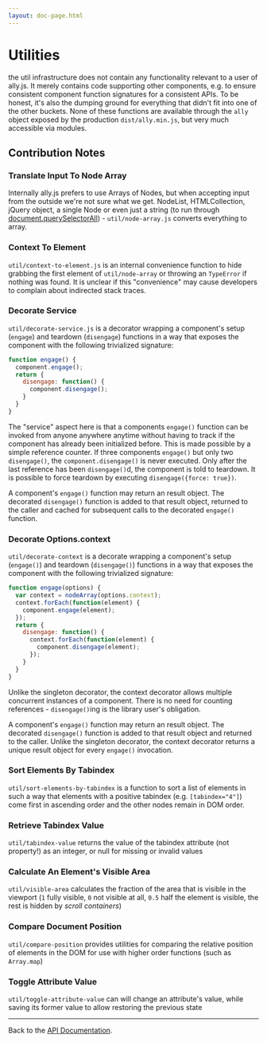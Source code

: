 ```yaml
---
layout: doc-page.html
---
```


# Utilities

the util infrastructure does not contain any functionality relevant to a user of ally.js. It merely contains code supporting other components, e.g. to ensure consistent component function signatures for a consistent APIs. To be honest, it's also the dumping ground for everything that didn't fit into one of the other buckets. None of these functions are available through the `ally` object exposed by the production `dist/ally.min.js`, but very much accessible via modules.


## Contribution Notes

### Translate Input To Node Array

Internally ally.js prefers to use Arrays of Nodes, but when accepting input from the outside we're not sure what we get. NodeList, HTMLCollection, jQuery object, a single Node or even just a string (to run through [document.querySelectorAll](https://developer.mozilla.org/en-US/docs/Web/API/Document/querySelectorAll)) - `util/node-array.js` converts everything to array.


### Context To Element

`util/context-to-element.js` is an internal convenience function to hide grabbing the first element of `util/node-array` or throwing an `TypeError` if nothing was found. It is unclear if this "convenience" may cause developers to complain about indirected stack traces.


### Decorate Service

`util/decorate-service.js` is a decorator wrapping a component's setup (`engage`) and teardown (`disengage`) functions in a way that exposes the component with the following trivialized signature:

```js
function engage() {
  component.engage();
  return {
    disengage: function() {
      component.disengage();
    }
  }
}
```

The "service" aspect here is that a components `engage()` function can be invoked from anyone anywhere anytime without having to track if the component has already been initialized before. This is made possible by a simple reference counter. If three components `engage()` but only two `disengage()`, the `component.disengage()` is never executed. Only after the last reference has been `disengage()`d, the component is told to teardown. It is possible to force teardown by executing `disengage({force: true})`.

A component's `engage()` function may return an result object. The decorated `disengage()` function is added to that result object, returned to the caller and cached for subsequent calls to the decorated `engage()` function.


### Decorate Options.context

`util/decorate-context` is a decorate wrapping a component's setup (`engage()`) and teardown (`disengage()`) functions in a way that exposes the component with the following trivialized signature:

```js
function engage(options) {
  var context = nodeArray(options.context);
  context.forEach(function(element) {
    component.engage(element);
  });
  return {
    disengage: function() {
      context.forEach(function(element) {
        component.disengage(element);
      });
    }
  }
}
```

Unlike the singleton decorator, the context decorator allows multiple concurrent instances of a component. There is no need for counting references - `disengage()`ing is the library user's obligation.

A component's `engage()` function may return an result object. The decorated `disengage()` function is added to that result object and returned to the caller. Unlike the singleton decorator, the context decorator returns a unique result object for every `engage()` invocation.



### Sort Elements By Tabindex

`util/sort-elements-by-tabindex` is a function to sort a list of elements in such a way that elements with a positive tabindex (e.g. `[tabindex="4"]`) come first in ascending order and the other nodes remain in DOM order.


### Retrieve Tabindex Value

`util/tabindex-value` returns the value of the tabindex attribute (not property!) as an integer, or null for missing or invalid values


### Calculate An Element's Visible Area

`util/visible-area` calculates the fraction of the area that is visible in the viewport (`1` fully visible, `0` not visible at all, `0.5` half the element is visible, the rest is hidden by *scroll containers*)


### Compare Document Position

`util/compare-position` provides utilities for comparing the relative position of elements in the DOM for use with higher order functions (such as `Array.map`)

### Toggle Attribute Value

`util/toggle-attribute-value` can will change an attribute's value, while saving its former value to allow restoring the previous state

---

Back to the [API Documentation](./README.md).
